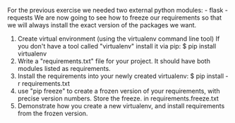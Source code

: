 For the previous exercise we needed two external python modules:
	- flask
	- requests
We are now going to see how to freeze our requirements so that we will always install the exact
version of the packages we want.

1. Create virtual environment (using the virtualenv command line tool)
	If you don't have a tool called "virtualenv" install it via pip:
		$ pip install virtualenv
2. Write a "requirements.txt" file for your project.
	It should have both modules listed as requirements.
3. Install the requirements into your newly created virtualenv:
	$ pip install -r requirements.txt
4. use "pip freeze" to create a frozen version of your requirements, with precise version numbers.
	Store the freeze. in requirements.freeze.txt
5. Demonstrate how you create a new virtualenv, and install requirements from the frozen version.
